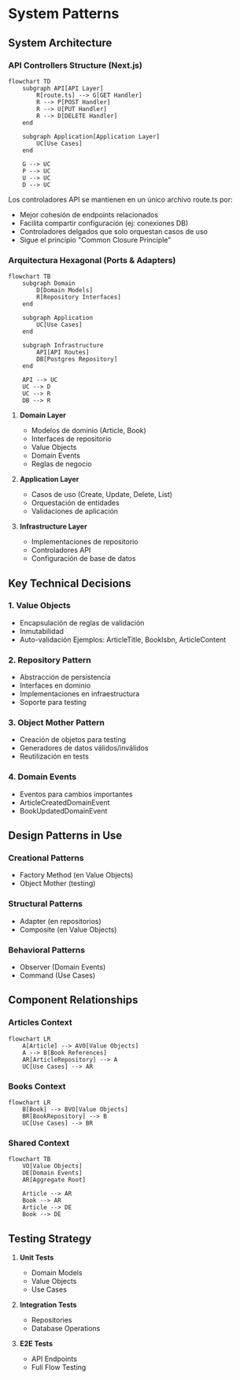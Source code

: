 # System Patterns

## System Architecture

### API Controllers Structure (Next.js)
```mermaid
flowchart TD
    subgraph API[API Layer]
        R[route.ts] --> G[GET Handler]
        R --> P[POST Handler]
        R --> U[PUT Handler]
        R --> D[DELETE Handler]
    end
    
    subgraph Application[Application Layer]
        UC[Use Cases]
    end
    
    G --> UC
    P --> UC
    U --> UC
    D --> UC
```

Los controladores API se mantienen en un único archivo route.ts por:
- Mejor cohesión de endpoints relacionados
- Facilita compartir configuración (ej: conexiones DB)
- Controladores delgados que solo orquestan casos de uso
- Sigue el principio "Common Closure Principle"


### Arquitectura Hexagonal (Ports & Adapters)
```mermaid
flowchart TB
    subgraph Domain
        D[Domain Models]
        R[Repository Interfaces]
    end
    
    subgraph Application
        UC[Use Cases]
    end
    
    subgraph Infrastructure
        API[API Routes]
        DB[Postgres Repository]
    end
    
    API --> UC
    UC --> D
    UC --> R
    DB --> R
```

1. **Domain Layer**
   - Modelos de dominio (Article, Book)
   - Interfaces de repositorio
   - Value Objects
   - Domain Events
   - Reglas de negocio

2. **Application Layer**
   - Casos de uso (Create, Update, Delete, List)
   - Orquestación de entidades
   - Validaciones de aplicación

3. **Infrastructure Layer**
   - Implementaciones de repositorio
   - Controladores API
   - Configuración de base de datos

## Key Technical Decisions

### 1. Value Objects
- Encapsulación de reglas de validación
- Inmutabilidad
- Auto-validación
Ejemplos: ArticleTitle, BookIsbn, ArticleContent

### 2. Repository Pattern
- Abstracción de persistencia
- Interfaces en dominio
- Implementaciones en infraestructura
- Soporte para testing

### 3. Object Mother Pattern
- Creación de objetos para testing
- Generadores de datos válidos/inválidos
- Reutilización en tests

### 4. Domain Events
- Eventos para cambios importantes
- ArticleCreatedDomainEvent
- BookUpdatedDomainEvent

## Design Patterns in Use

### Creational Patterns
- Factory Method (en Value Objects)
- Object Mother (testing)

### Structural Patterns
- Adapter (en repositorios)
- Composite (en Value Objects)

### Behavioral Patterns
- Observer (Domain Events)
- Command (Use Cases)

## Component Relationships

### Articles Context
```mermaid
flowchart LR
    A[Article] --> AVO[Value Objects]
    A --> B[Book References]
    AR[ArticleRepository] --> A
    UC[Use Cases] --> AR
```

### Books Context
```mermaid
flowchart LR
    B[Book] --> BVO[Value Objects]
    BR[BookRepository] --> B
    UC[Use Cases] --> BR
```

### Shared Context
```mermaid
flowchart TB
    VO[Value Objects]
    DE[Domain Events]
    AR[Aggregate Root]
    
    Article --> AR
    Book --> AR
    Article --> DE
    Book --> DE
```

## Testing Strategy

1. **Unit Tests**
   - Domain Models
   - Value Objects
   - Use Cases

2. **Integration Tests**
   - Repositories
   - Database Operations

3. **E2E Tests**
   - API Endpoints
   - Full Flow Testing
